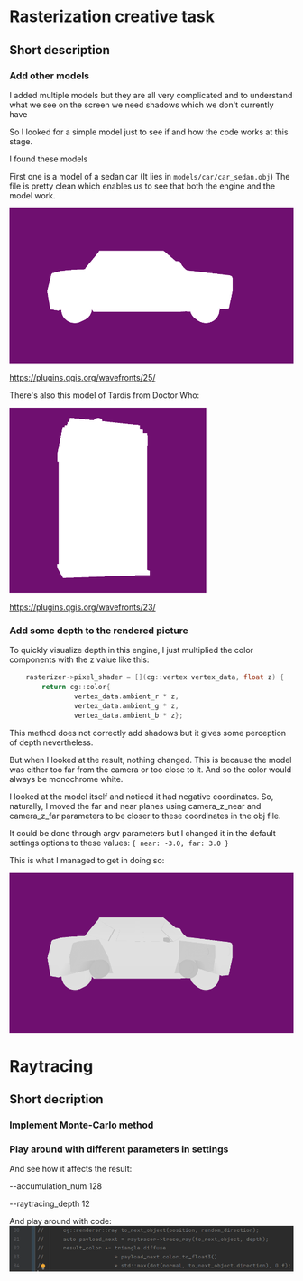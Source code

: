 # Rasterization creative task

## Short description

### Add other models

I added multiple models but they are all very complicated
and to understand what we see on the screen we need shadows which we don't currently have

So I looked for a simple model just to see if and how the code works at this stage.

I found these models

First one is a model of a sedan car
(It lies in `models/car/car_sedan.obj`)
The file is pretty clean which enables us to see that both the engine and the model work.

![img.png](img.png)

https://plugins.qgis.org/wavefronts/25/

There's also this model of Tardis from Doctor Who:

![img_1.png](img_1.png)

https://plugins.qgis.org/wavefronts/23/

### Add some depth to the rendered picture

To quickly visualize depth in this engine, I just multiplied the color components with the z value
like this:

```c
	rasterizer->pixel_shader = [](cg::vertex vertex_data, float z) {
		return cg::color{
				vertex_data.ambient_r * z,
				vertex_data.ambient_g * z,
				vertex_data.ambient_b * z};
```

This method does not correctly add shadows but it gives some perception of depth nevertheless.

But when I looked at the result, nothing changed.
This is because the model was either too far from the camera or too close to it.
And so the color would always be monochrome white.

I looked at the model itself and noticed it had negative coordinates.
So, naturally, I moved the far and near planes using camera_z_near and camera_z_far parameters
to be closer to these coordinates in the obj file.

It could be done through argv parameters but I changed it in the default settings options
to these values: `{ near: -3.0, far: 3.0 }`

This is what I managed to get in doing so:

![img_2.png](img_2.png)

# Raytracing

## Short decription

### Implement Monte-Carlo method

### Play around with different parameters in settings

And see how it affects the result:

--accumulation_num 128

--raytracing_depth 12

And play around with code:
![img_3.png](img_3.png)
